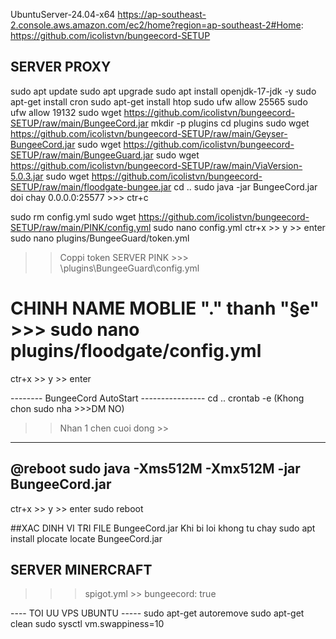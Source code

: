 UbuntuServer-24.04-x64
https://ap-southeast-2.console.aws.amazon.com/ec2/home?region=ap-southeast-2#Home:
https://github.com/icolistvn/bungeecord-SETUP
## SERVER PROXY ##
sudo apt update
sudo apt upgrade
sudo apt install openjdk-17-jdk -y
sudo apt-get install cron
sudo apt-get install htop
sudo ufw allow 25565
sudo ufw allow 19132
sudo wget https://github.com/icolistvn/bungeecord-SETUP/raw/main/BungeeCord.jar
mkdir -p plugins
cd plugins
sudo wget https://github.com/icolistvn/bungeecord-SETUP/raw/main/Geyser-BungeeCord.jar
sudo wget https://github.com/icolistvn/bungeecord-SETUP/raw/main/BungeeGuard.jar
sudo wget https://github.com/icolistvn/bungeecord-SETUP/raw/main/ViaVersion-5.0.3.jar
sudo wget https://github.com/icolistvn/bungeecord-SETUP/raw/main/floodgate-bungee.jar
cd ..
sudo java -jar BungeeCord.jar
doi chay 0.0.0.0:25577 >>> ctr+c

sudo rm config.yml
sudo wget https://github.com/icolistvn/bungeecord-SETUP/raw/main/PINK/config.yml
sudo nano config.yml
ctr+x >> y >> enter
sudo nano plugins/BungeeGuard/token.yml
>> Coppi token SERVER PINK   >>> \plugins\BungeeGuard\config.yml

# CHINH NAME MOBLIE "." thanh "§e" >>> sudo nano plugins/floodgate/config.yml
ctr+x >> y >> enter

-------- BungeeCord AutoStart ----------------
cd ..
crontab -e  (Khong chon sudo nha >>>DM NO)
>> Nhan 1
chen cuoi dong >> 
-----------------------
@reboot sudo java -Xms512M -Xmx512M -jar BungeeCord.jar
----------------------
ctr+x >> y >> enter
sudo reboot


##XAC DINH VI TRI FILE BungeeCord.jar Khi bi loi khong tu chay 
sudo apt install plocate
locate BungeeCord.jar

## SERVER MINERCRAFT ##
>>> spigot.yml >>  bungeecord: true


---- TOI UU VPS UBUNTU -----
sudo apt-get autoremove
sudo apt-get clean
sudo sysctl vm.swappiness=10
